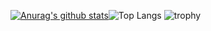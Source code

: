 [![Anurag's github stats](https://github-readme-stats.vercel.app/api?username=ant2357)](https://github.com/ant2357)![Top Langs](https://github-readme-stats.vercel.app/api/top-langs/?username=ant2357&layout=compact)
![trophy](https://github-profile-trophy.vercel.app/?username=ant2357)